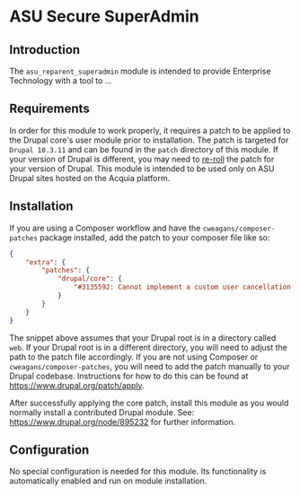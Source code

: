 # ASU Secure SuperAdmin

## Introduction
The `asu_reparent_superadmin` module is intended to provide Enterprise Technology with a tool to ...

## Requirements
In order for this module to work properly, it requires a patch to be applied to the Drupal core's user module prior to installation.
The patch is targeted for `Drupal 10.3.11` and can be found in the `patch` directory of this module. If your version
of Drupal is different, you may need to [re-roll](https://www.drupal.org/docs/develop/git/using-git-to-contribute-to-drupal/rerolling-patches) the patch for your version of Drupal.
This module is intended to be used only on ASU Drupal sites hosted on the Acquia platform.

## Installation
If you are using a Composer workflow and have the `cweagans/composer-patches` package installed, add the patch to your composer file like so:
```json
{
    "extra": {
        "patches": {
            "drupal/core": {
                "#3135592: Cannot implement a custom user cancellation method": "web/modules/contrib/asu_reparent_superadmin/patch/user-module-3135592-2241mr-c39.patch"
            }
        }
    }
}
```
The snippet above assumes that your Drupal root is in a directory called `web`. If your Drupal root is in a different directory, you will need to adjust the path to the patch file accordingly.
If you are not using Composer or `cweagans/composer-patches`, you will need to add the patch manually to your Drupal codebase. Instructions for how to do this can be found at https://www.drupal.org/patch/apply.

After successfully applying the core patch, install this module as you would normally install a contributed Drupal module.
See: https://www.drupal.org/node/895232 for further information.

## Configuration
No special configuration is needed for this module. Its functionality is automatically enabled and run on module installation.
